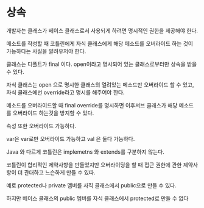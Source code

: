 # 상속

개발자는 클래스가 베이스 클래스로서 사용되게 하려면 명시적인 권한을 제공해야 한다.

메소드를 작성할 때 코틀린에게 자식 클래스에게 해당 메소드를 오버라이드 하는 것이 가능하다는 사실을 알려우저야 한다.

클래스는 디폴트가 final 이다. open이라고 명시되어 있는 클래스로부터만 상속을 받을 수 있다.

자식 클래스는 open 으로 명시한 클래스의 열려있는 메소드만 오버라이드 할 수 있고, 자식 클래스에선 override라고 명시를 해주어야 한다. 

메소드를 오버라이드할 때 final override를 명시하면 이후서브 클래스가 해당 메소드를 오버라이드 하는것을 방지할 수 있다.

속성 또한 오버라이드 가능하다.

var은 var로만 오버라이드 가능하고 val 은 둘다 가능하다.

Java 와 다르게 코틀린은 implemetns 와 extends를 구분하지 않는다.

코틀린이 합리적인 제약사항을 만들었지만 오버라이딩을 할 때 접근 권한에 관한 제약사항이 더 관대하고 느슨하게 만들 수 있따.

예로 protected나 private 멤버를 사직 클래스에서 public으로 만들 수 있다.

하지만 베이스 클래스의 public 멤버를 자식 클래스에서 protected로 만들 수 없다